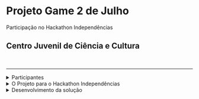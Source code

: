 # Projeto Game 2 de Julho
Participação no Hackathon Independências
## Centro Juvenil de Ciência e Cultura
<br>
<hr>
<details>
<summary>Participantes</summary>
Autores:  Gabriel da Silva de Jesus e John Kauan Cerqueira Pereira
|| Orientadora:  Anália Emília Barbosa Ferreira de Souza
<hr>
<br>
<img src="https://i.ytimg.com/vi/il67zC-ls_w/sddefault.jpg" alt="Independencia">
</details>
<details>
<summary>O Projeto para o Hackathon Independências</summary>
É um projeto que utiliza a robótica para vivenciar os acontecimentos do dia 2 de julho de 1823 (independência da Bahia),  ou seja , estamos desenvolvendo um Game interativo com a automação do Arduino (Hardware)  aliado a ferramenta Pictoblox(software).
Essa iniciativa é fruto da participação do **Hackathon Independências**, que ocorrerá em 20 e 21 de setembro de 2023, e atende os seguintes pré-requisitos:
  <summary>1º O game será dividido em 8 fases;</summary>
  <summary>2º Deverá tratar dos personagens históricos (Maria Quitéria, Maria Felipa, Joana Angélica, Corneteiro Lopes, entre outros);</summary>
  <summary>3º Produzir interação do kit Arduino (Sensores e atuadores) com o Jogo;</summary>
  <summary>4º Desenvolver um Pich do Projeto e apresentar no Hackathon Independências.</summary>
</details>

<details>
<summary>Desenvolvimento da solução</summary>
> 1.	Utilizamos o Design Thinking, adaptado a nossa realidade.
a.	Primeira fase -  Empatia: Acostumamos com o tema do hackathon, através de pesquisa  com vídeos e textos sobre o assunto e várias discussões em grupo para definir o que fazer
b.	Segunda fase - Definir: Como foi escolhido a solução para o hackathon Independências? 
c.	Fizemos varias reuniões de Brainstorms
d.	Terceira fase - Idealizar: Formou a solução que é uma ferramenta educacional para disciplina de história que tem como tema a independência da Bahia, ou seja, a gamificação com robótica com um jogo iterativo com o software (pictoblox) e hardware (plataforma arduino).
e.	Quarta fase - Prototipar - Definimos a função de cada participante:
f.	Gabriel responsável pela construção da ferramenta e o John responsável pelo conteúdo da solução
g.	E assim construímos o Game dois de julho
> 2.	Quinta e última fase - Teste: esta é a parte final onde testamos o jogo com alunos do CJCC Feira
> 3.	Registro das fase feito no feito no github
</details>



